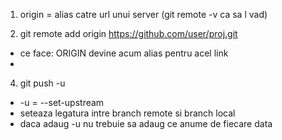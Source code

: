
1. origin = alias catre url unui server (git remote -v ca sa l vad)

2. git remote add origin https://github.com/user/proj.git
- ce face: ORIGIN devine acum alias pentru acel link
- 


4. git push -u 
- -u = --set-upstream
- seteaza legatura intre branch remote si branch local
- daca adaug -u nu trebuie sa adaug ce anume de fiecare data





